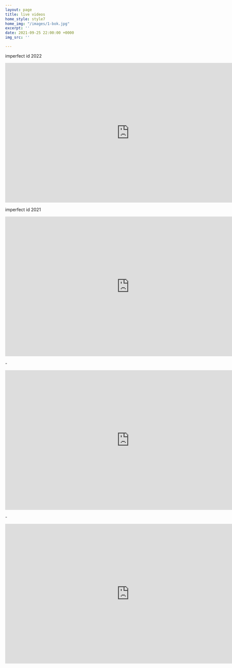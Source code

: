 ```yaml
---
layout: page
title: live videos
home_style: style7
home_img: "/images/1-bok.jpg"
excerpt: ''
date: 2021-09-25 22:00:00 +0000
img_src: ''

---
```

imperfect id 2022

<iframe width="800" height="450" src="https://www.youtube.com/embed/W8k-SPNps_I" title="YouTube video player" frameborder="0" allow="accelerometer; autoplay; clipboard-write; encrypted-media; gyroscope; picture-in-picture" allowfullscreen></iframe>

imperfect id 2021

<iframe width="800" height="450" src="https://www.youtube.com/embed/EffuSyNPW3k" title="YouTube video player" frameborder="0" allow="accelerometer; autoplay; clipboard-write; encrypted-media; gyroscope; picture-in-picture" allowfullscreen></iframe>

\-

<iframe width="800" height="450" src="https://www.youtube.com/embed/IsE3TLEM8Xk" title="YouTube video player" frameborder="0" allow="accelerometer; autoplay; clipboard-write; encrypted-media; gyroscope; picture-in-picture" allowfullscreen></iframe>

\-

<iframe width="800" height="450" src="https://www.youtube.com/embed/RdbyTNrhEMo" title="YouTube video player" frameborder="0" allow="accelerometer; autoplay; clipboard-write; encrypted-media; gyroscope; picture-in-picture" allowfullscreen></iframe>